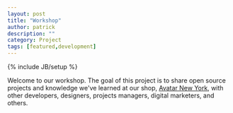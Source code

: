 ```yaml
---
layout: post
title: "Workshop"
author: patrick
description: ""
category: Project
tags: [featured,development]
---
```

{% include JB/setup %}

Welcome to our workshop.  The goal of this project is to share open source projects and
knowledge we've learned at our shop, [Avatar New York](http://avatarnewyork.com), with other developers, 
designers, projects managers, digital marketers, and others.

